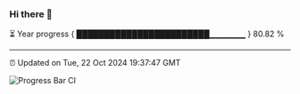 ### Hi there 👋

⏳ Year progress { ████████████████████████▁▁▁▁▁▁ } 80.82 %

---

⏰ Updated on Tue, 22 Oct 2024 19:37:47 GMT

![Progress Bar CI](https://github.com/IshwaranRudhara/GIT-ACTION/workflows/Progress%20Bar%20CI/badge.svg)
